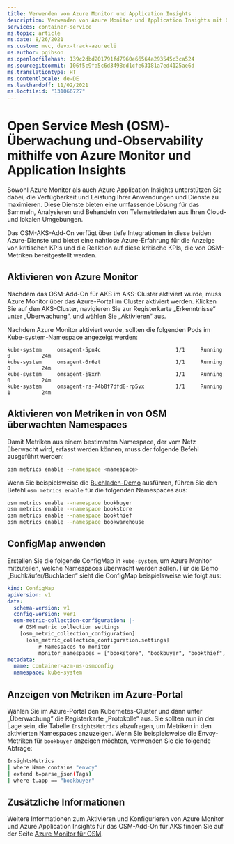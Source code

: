 ```yaml
---
title: Verwenden von Azure Monitor und Application Insights
description: Verwenden von Azure Monitor und Application Insights mit Open Service Mesh
services: container-service
ms.topic: article
ms.date: 8/26/2021
ms.custom: mvc, devx-track-azurecli
ms.author: pgibson
ms.openlocfilehash: 139c2dbd201791fd7960e66564a293545c3ca524
ms.sourcegitcommit: 106f5c9fa5c6d3498dd1cfe63181a7ed4125ae6d
ms.translationtype: HT
ms.contentlocale: de-DE
ms.lasthandoff: 11/02/2021
ms.locfileid: "131066727"
---
```

# <a name="open-service-mesh-osm-monitoring-and-observability-using-azure-monitor-and-applications-insights"></a>Open Service Mesh (OSM)-Überwachung und-Observability mithilfe von Azure Monitor und Application Insights

Sowohl Azure Monitor als auch Azure Application Insights unterstützen Sie dabei, die Verfügbarkeit und Leistung Ihrer Anwendungen und Dienste zu maximieren. Diese Dienste bieten eine umfassende Lösung für das Sammeln, Analysieren und Behandeln von Telemetriedaten aus Ihren Cloud- und lokalen Umgebungen.

Das OSM-AKS-Add-On verfügt über tiefe Integrationen in diese beiden Azure-Dienste und bietet eine nahtlose Azure-Erfahrung für die Anzeige von kritischen KPIs und die Reaktion auf diese kritische KPIs, die von OSM-Metriken bereitgestellt werden.

## <a name="enable-azure-monitor"></a>Aktivieren von Azure Monitor

Nachdem das OSM-Add-On für AKS im AKS-Cluster aktiviert wurde, muss Azure Monitor über das Azure-Portal im Cluster aktiviert werden. Klicken Sie auf den AKS-Cluster, navigieren Sie zur Registerkarte „Erkenntnisse“ unter „Überwachung“, und wählen Sie „Aktivieren“ aus.

Nachdem Azure Monitor aktiviert wurde, sollten die folgenden Pods im Kube-system-Namespace angezeigt werden:

```
kube-system     omsagent-5pn4c                        1/1     Running   0          24m
kube-system     omsagent-6r6zt                        1/1     Running   0          24m
kube-system     omsagent-j8xrh                        1/1     Running   0          24m
kube-system     omsagent-rs-74b8f7dfd8-rp5vx          1/1     Running   1          24m
```

## <a name="enable-metrics-in-osm-monitored-namespaces"></a>Aktivieren von Metriken in von OSM überwachten Namespaces

Damit Metriken aus einem bestimmten Namespace, der vom Netz überwacht wird, erfasst werden können, muss der folgende Befehl ausgeführt werden:

```sh
osm metrics enable --namespace <namespace>
```

Wenn Sie beispielsweise die [Buchladen-Demo](https://release-v0-11.docs.openservicemesh.io/docs/getting_started/quickstart/manual_demo/) ausführen, führen Sie den Befehl `osm metrics enable` für die folgenden Namespaces aus:

```sh
osm metrics enable --namespace bookbuyer
osm metrics enable --namespace bookstore
osm metrics enable --namespace bookthief
osm metrics enable --namespace bookwarehouse
```

## <a name="apply-configmap"></a>ConfigMap anwenden

Erstellen Sie die folgende ConfigMap in `kube-system`, um Azure Monitor mitzuteilen, welche Namespaces überwacht werden sollen. Für die Demo „Buchkäufer/Buchladen“ sieht die ConfigMap beispielsweise wie folgt aus:

```yaml
kind: ConfigMap
apiVersion: v1
data:
  schema-version: v1
  config-version: ver1
  osm-metric-collection-configuration: |-
    # OSM metric collection settings
    [osm_metric_collection_configuration]
      [osm_metric_collection_configuration.settings]
          # Namespaces to monitor
          monitor_namespaces = ["bookstore", "bookbuyer", "bookthief", "bookwarehouse"]
metadata:
  name: container-azm-ms-osmconfig
  namespace: kube-system
```

## <a name="view-metrics-in-the-azure-portal"></a>Anzeigen von Metriken im Azure-Portal

Wählen Sie im Azure-Portal den Kubernetes-Cluster und dann unter „Überwachung“ die Registerkarte „Protokolle“ aus. Sie sollten nun in der Lage sein, die Tabelle `InsightsMetrics` abzufragen, um Metriken in den aktivierten Namespaces anzuzeigen. Wenn Sie beispielsweise die Envoy-Metriken für `bookbuyer` anzeigen möchten, verwenden Sie die folgende Abfrage:

```sh
InsightsMetrics
| where Name contains "envoy"
| extend t=parse_json(Tags)
| where t.app == "bookbuyer"
```

## <a name="additional-information"></a>Zusätzliche Informationen

Weitere Informationen zum Aktivieren und Konfigurieren von Azure Monitor und Azure Application Insights für das OSM-Add-On für AKS finden Sie auf der Seite [Azure Monitor für OSM](https://aka.ms/azmon/osmpreview).
